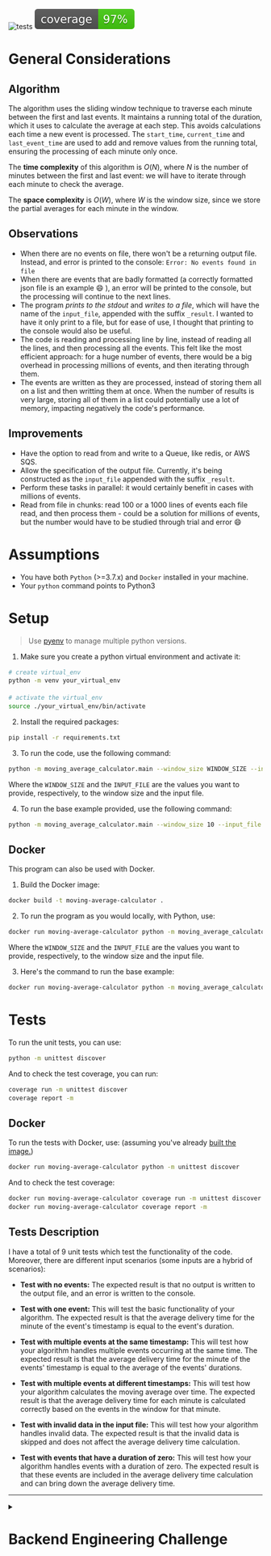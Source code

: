 ![tests](https://github.com/mikibakaiki/moving-average-calculator/actions/workflows/python-app.yml/badge.svg?label=tests&cacheBuster=123)
![Coverage](./media/coverage.svg)


# General Considerations

## Algorithm

The algorithm uses the sliding window technique to traverse each minute between the first and last events. It maintains a running total of the duration, which it uses to calculate the average at each step. This avoids calculations each time a new event is processed. The `start_time`, `current_time` and `last_event_time` are used to add and remove values from the running total, ensuring the processing of each minute only once.

The **time complexity** of this algorithm is $O(N)$, where $N$ is the number of minutes between the first and last event: we will have to iterate through each minute to check the average.

The **space complexity** is $O(W)$, where $W$ is the window size, since we store the partial averages for each minute in the window.

## Observations
- When there are no events on file, there won't be a returning output file. Instead, and error is printed to the console: `Error: No events found in file`
- When there are events that are badly formatted (a correctly formatted json file is an example :smile: ), an error will be printed to the console, but the processing will continue to the next lines.
- The program *prints to the stdout* and *writes to a file*, which will have the name of the `input_file`, appended with the suffix `_result`. I wanted to have it only print to a file, but for ease of use, I thought that printing to the console would also be useful. 
- The code is reading and processing line by line, instead of reading all the lines, and then processing all the events. This felt like the most efficient approach: for a huge number of events, there would be a big overhead in processing millions of events, and then iterating through them.
- The events are written as they are processed, instead of storing them all on a list and then writting them at once. When the number of results is very large, storing all of them in a list could potentially use a lot of memory, impacting negatively the code's performance.


## Improvements
- Have the option to read from and write to a Queue, like redis, or AWS SQS.
- Allow the specification of the output file. Currently, it's being constructed as the `input_file` appended with the suffix `_result`.
- Perform these tasks in parallel: it would certainly benefit in cases with millions of events.
- Read from file in chunks: read 100 or a 1000 lines of events each file read, and then process them - could be a solution for millions of events, but the number would have to be studied through trial and error :smile:


# Assumptions

- You have both `Python` (>=3.7.x) and `Docker` installed in your machine.
- Your `python` command points to Python3


# Setup

> Use [pyenv](https://github.com/pyenv/pyenv#readme) to manage multiple python versions.

1. Make sure you create a python virtual environment and activate it:

```bash
# create virtual_env
python -m venv your_virtual_env

# activate the virtual_env
source ./your_virtual_env/bin/activate
```

2. Install the required packages:
```bash
pip install -r requirements.txt
```
3. To run the code, use the following command:

```bash
python -m moving_average_calculator.main --window_size WINDOW_SIZE --input_file INPUT_FILE
```
Where the `WINDOW_SIZE` and the `INPUT_FILE` are the values you want to provide, respectively, to the window size and the input file.

4. To run the base example provided, use the following command:

```bash
python -m moving_average_calculator.main --window_size 10 --input_file data/base.json
```
## Docker

This program can also be used with Docker.

1. Build the Docker image:

```bash
docker build -t moving-average-calculator .
```

2. To run the program as you would locally, with Python, use:

```bash
docker run moving-average-calculator python -m moving_average_calculator.main --window_size WINDOW_SIZE --input_file INPUT_FILE
```
Where the `WINDOW_SIZE` and the `INPUT_FILE` are the values you want to provide, respectively, to the window size and the input file.

3. Here's the command to run the base example: 
```bash
docker run moving-average-calculator python -m moving_average_calculator.main --window_size 10 --input_file data/base.json
```


# Tests

To run the unit tests, you can use:

```bash
python -m unittest discover
```

And to check the test coverage, you can run: 

```bash
coverage run -m unittest discover
coverage report -m
```

## Docker

To run the tests with Docker, use: (assuming you've already [built the image.](#docker)) 

```bash
docker run moving-average-calculator python -m unittest discover
```

And to check the test coverage: 

```bash
docker run moving-average-calculator coverage run -m unittest discover
docker run moving-average-calculator coverage report -m
```

## Tests Description

I have a total of 9 unit tests which test the functionality of the code.
Moreover, there are different input scenarios (some inputs are a hybrid of scenarios):

- **Test with no events:** The expected result is that no output is written to the output file, and an error is written to the console.

- **Test with one event:** This will test the basic functionality of your algorithm. The expected result is that the average delivery time for the minute of the event's timestamp is equal to the event's duration.

- **Test with multiple events at the same timestamp:** This will test how your algorithm handles multiple events occurring at the same time. The expected result is that the average delivery time for the minute of the events' timestamp is equal to the average of the events' durations.

- **Test with multiple events at different timestamps:** This will test how your algorithm calculates the moving average over time. The expected result is that the average delivery time for each minute is calculated correctly based on the events in the window for that minute.

- **Test with invalid data in the input file:** This will test how your algorithm handles invalid data. The expected result is that the invalid data is skipped and does not affect the average delivery time calculation.

- **Test with events that have a duration of zero:** This will test how your algorithm handles events with a duration of zero. The expected result is that these events are included in the average delivery time calculation and can bring down the average delivery time.

--- 
<details>

<summary>

# Backend Engineering Challenge

</summary>

Welcome to our Engineering Challenge repository 🖖

If you found this repository it probably means that you are participating in our recruitment process. Thank you for your time and energy. If that's not the case please take a look at our [openings](https://unbabel.com/careers/) and apply!

Please fork this repo before you start working on the challenge, read it careful and take your time and think about the solution. Also, please fork this repository because we will evaluate the code on the fork.

This is an opportunity for us both to work together and get to know each other in a more technical way. If you have any questions please open and issue and we'll reach out to help.

Good luck!

## Challenge Scenario

At Unbabel we deal with a lot of translation data. One of the metrics we use for our clients' SLAs is the delivery time of a translation.

In the context of this problem, and to keep things simple, our translation flow is going to be modeled as only one event.

### _translation_delivered_

Example:

```json
{
  "timestamp": "2018-12-26 18:12:19.903159",
  "translation_id": "5aa5b2f39f7254a75aa4",
  "source_language": "en",
  "target_language": "fr",
  "client_name": "airliberty",
  "event_name": "translation_delivered",
  "duration": 20,
  "nr_words": 100
}
```

## Challenge Objective

Your mission is to build a simple command line application that parses a stream of events and produces an aggregated output. In this case, we're interested in calculating, for every minute, a moving average of the translation delivery time for the last X minutes.

If we want to count, for each minute, the moving average delivery time of all translations for the past 10 minutes we would call your application like (feel free to name it anything you like!).

    unbabel_cli --input_file events.json --window_size 10

The input file format would be something like:

    {"timestamp": "2018-12-26 18:11:08.509654","translation_id": "5aa5b2f39f7254a75aa5","source_language": "en","target_language": "fr","client_name": "airliberty","event_name": "translation_delivered","nr_words": 30, "duration": 20}
    {"timestamp": "2018-12-26 18:15:19.903159","translation_id": "5aa5b2f39f7254a75aa4","source_language": "en","target_language": "fr","client_name": "airliberty","event_name": "translation_delivered","nr_words": 30, "duration": 31}
    {"timestamp": "2018-12-26 18:23:19.903159","translation_id": "5aa5b2f39f7254a75bb3","source_language": "en","target_language": "fr","client_name": "taxi-eats","event_name": "translation_delivered","nr_words": 100, "duration": 54}

Assume that the lines in the input are ordered by the `timestamp` key, from lower (oldest) to higher values, just like in the example input above.

The output file would be something in the following format.

```
{"date": "2018-12-26 18:11:00", "average_delivery_time": 0}
{"date": "2018-12-26 18:12:00", "average_delivery_time": 20}
{"date": "2018-12-26 18:13:00", "average_delivery_time": 20}
{"date": "2018-12-26 18:14:00", "average_delivery_time": 20}
{"date": "2018-12-26 18:15:00", "average_delivery_time": 20}
{"date": "2018-12-26 18:16:00", "average_delivery_time": 25.5}
{"date": "2018-12-26 18:17:00", "average_delivery_time": 25.5}
{"date": "2018-12-26 18:18:00", "average_delivery_time": 25.5}
{"date": "2018-12-26 18:19:00", "average_delivery_time": 25.5}
{"date": "2018-12-26 18:20:00", "average_delivery_time": 25.5}
{"date": "2018-12-26 18:21:00", "average_delivery_time": 25.5}
{"date": "2018-12-26 18:22:00", "average_delivery_time": 31}
{"date": "2018-12-26 18:23:00", "average_delivery_time": 31}
{"date": "2018-12-26 18:24:00", "average_delivery_time": 42.5}
```

#### Notes

Before jumping right into implementation we advise you to think about the solution first. We will evaluate, not only if your solution works but also the following aspects:

- Simple and easy to read code. Remember that [simple is not easy](https://www.infoq.com/presentations/Simple-Made-Easy)
- Comment your code. The easier it is to understand the complex parts, the faster and more positive the feedback will be
- Consider the optimizations you can do, given the order of the input lines
- Include a README.md that briefly describes how to build and run your code, as well as how to **test it**
- Be consistent in your code.

Feel free to, in your solution, include some your considerations while doing this challenge. We want you to solve this challenge in the language you feel most comfortable with. Our machines run Python (3.7.x or higher) or Go (1.16.x or higher). If you are thinking of using any other programming language please reach out to us first 🙏.

Also, if you have any problem please **open an issue**.

Good luck and may the force be with you


</details>
